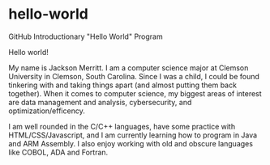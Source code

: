 # hello-world
GitHub Introductionary "Hello World" Program

Hello world!

My name is Jackson Merritt. I am a computer science major at Clemson University in Clemson, South Carolina.
Since I was a child, I could be found tinkering with and taking things apart (and almost putting them back together).
When it comes to computer science, my biggest areas of interest are data management and analysis, cybersecurity,
and optimization/efficency.

I am well rounded in the C/C++ languages, have some practice with HTML/CSS/Javascript, and I am currently learning 
how to program in Java and ARM Assembly. I also enjoy working with old and obscure languages like COBOL, ADA and Fortran.
